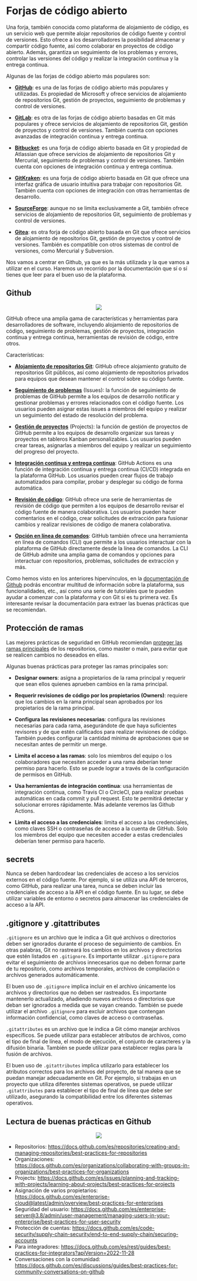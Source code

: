 # Forjas de código abierto

Una forja, también conocida como plataforma de alojamiento de código, es un servicio web que permite alojar repositorios de código fuente y control de versiones. Esto ofrece a los desarrolladores la posibilidad almacenar y compartir código fuente, así como colaborar en proyectos de código abierto. Además, garantiza un seguimiento de los problemas y errores, controlar las versiones del código y realizar la integración continua y la entrega continua.

Algunas de las forjas de código abierto más populares son:

- **[GitHub](https://github.com/)**: es una de las forjas de código abierto más populares y utilizadas. Es propiedad de Microsoft y ofrece servicios de alojamiento de repositorios Git, gestión de proyectos, seguimiento de problemas y control de versiones. 

- **[GitLab](https://about.gitlab.com/)**: es otra de las forjas de código abierto basadas en Git más populares y ofrece servicios de alojamiento de repositorios Git, gestión de proyectos y control de versiones. También cuenta con opciones avanzadas de integración continua y entrega continua.

- **[Bitbucket](https://bitbucket.org/)**: es una forja de código abierto basada en Git y propiedad de Atlassian que ofrece servicios de alojamiento de repositorios Git y Mercurial, seguimiento de problemas y control de versiones. También cuenta con opciones de integración continua y entrega continua.

- **[GitKraken](https://www.gitkraken.com/)**: es una forja de código abierto basada en Git que ofrece una interfaz gráfica de usuario intuitiva para trabajar con repositorios Git. También cuenta con opciones de integración con otras herramientas de desarrollo.

- **[SourceForge](https://sourceforge.net/)**: aunque no se limita exclusivamente a Git, también ofrece servicios de alojamiento de repositorios Git, seguimiento de problemas y control de versiones.

- **[Gitea](https://gitea.io/en-us/)**: es otra forja de código abierto basada en Git que ofrece servicios de alojamiento de repositorios Git, gestión de proyectos y control de versiones. También es compatible con otros sistemas de control de versiones, como Mercurial y Subversion.

Nos vamos a centrar en Github, ya que es la más utilizada y la que vamos a utilizar en el curso. Haremos un recorrido por la documentación que sí o sí tienes que leer para el buen uso de la plataforma.

## Github 

<div style="text-align: center;">
  <div style="margin: 0 auto;max-width:280px;">

![](../_media/02_hands_on/github-logo.png)

  </div>
</div>

GitHub ofrece una amplia gama de características y herramientas para desarrolladores de software, incluyendo alojamiento de repositorios de código, seguimiento de problemas, gestión de proyectos, integración continua y entrega continua, herramientas de revisión de código, entre otros.

Características:

- **[Alojamiento de repositorios Git](https://docs.github.com/es/repositories)**: GitHub ofrece alojamiento gratuito de repositorios Git públicos, así como alojamiento de repositorios privados para equipos que desean mantener el control sobre su código fuente.

- **[Seguimiento de problemas](https://docs.github.com/es/issues)** (Issues): la función de seguimiento de problemas de GitHub permite a los equipos de desarrollo notificar y gestionar problemas y errores relacionados con el código fuente. Los usuarios pueden asignar estas issues a miembros del equipo y realizar un seguimiento del estado de resolución del problema.

- **[Gestión de proyectos](https://docs.github.com/en/issues/planning-and-tracking-with-projects/learning-about-projects/about-projects)** (Projects): la función de gestión de proyectos de GitHub permite a los equipos de desarrollo organizar sus tareas y proyectos en tableros Kanban personalizables. Los usuarios pueden crear tareas, asignarlas a miembros del equipo y realizar un seguimiento del progreso del proyecto.

- **[Integración continua y entrega continua](https://docs.github.com/es/actions)**: GitHub Actions es una función de integración continua y entrega continua (CI/CD) integrada en la plataforma GitHub. Los usuarios pueden crear flujos de trabajo automatizados para compilar, probar y desplegar su código de forma automática.

- **[Revisión de código](https://docs.github.com/es/pull-requests)**: GitHub ofrece una serie de herramientas de revisión de código que permiten a los equipos de desarrollo revisar el código fuente de manera colaborativa. Los usuarios pueden hacer comentarios en el código, crear solicitudes de extracción para fusionar cambios y realizar revisiones de código de manera colaborativa.

- **[Opción en línea de comandos](https://docs.github.com/es/github-cli)**: GitHub también ofrece una herramienta en línea de comandos (CLI) que permite a los usuarios interactuar con la plataforma de GitHub directamente desde la línea de comandos. La CLI de GitHub admite una amplia gama de comandos y opciones para interactuar con repositorios, problemas, solicitudes de extracción y más.

Como hemos visto en los anteriores hipervínculos, en la [documentación de Github](https://docs.github.com/es) podrás encontrar multitud de información sobre la plataforma, sus funcionalidades, etc., así como una serie de tutoriales que te pueden ayudar a comenzar con la plataforma y con Git si es tu primera vez. Es interesante revisar la documentación para extraer las buenas prácticas que se recomiendan.

## Protección de ramas

Las mejores prácticas de seguridad en GitHub recomiendan [proteger las ramas principales](https://docs.github.com/es/repositories/configuring-branches-and-merges-in-your-repository/defining-the-mergeability-of-pull-requests/managing-a-branch-protection-rule) de los repositorios, como master o main, para evitar que se realicen cambios no deseados en ellas. 

Algunas buenas prácticas para proteger las ramas principales son:

- **Designar owners**: asigna a propietarios de la rama principal y requerir que sean ellos quienes aprueben cambios en la rama principal.

- **Requerir revisiones de código por los propietarios (Owners)**: requiere que los cambios en la rama principal sean aprobados por los propietarios de la rama principal.

- **Configura las revisiones necesarias**: configura las revisiones necesarias para cada rama, asegurándote de que haya suficientes revisores y de que estén calificados para realizar revisiones de código. También puedes configurar la cantidad mínima de aprobaciones que se necesitan antes de permitir un merge.

- **Limita el acceso a las ramas**: solo los miembros del equipo o los colaboradores que necesiten acceder a una rama deberían tener permiso para hacerlo. Esto se puede lograr a través de la configuración de permisos en GitHub.

- **Usa herramientas de integración continua**: usa herramientas de integración continua, como Travis CI o CircleCI, para realizar pruebas automáticas en cada commit y pull request. Esto te permitirá detectar y solucionar errores rápidamente. Más adelante veremos las Github Actions.

- **Limita el acceso a las credenciales**: limita el acceso a las credenciales, como claves SSH o contraseñas de acceso a la cuenta de GitHub. Solo los miembros del equipo que necesiten acceder a estas credenciales deberían tener permiso para hacerlo.

## secrets
Nunca se deben hardcodear las credenciales de acceso a los servicios externos en el código fuente. Por ejemplo, si se utiliza una API de terceros, como GitHub, para realizar una tarea, nunca se deben incluir las credenciales de acceso a la API en el código fuente. En su lugar, se debe utilizar variables de entorno o secretos para almacenar las credenciales de acceso a la API. 

## .gitignore y .gitattributes

`.gitignore` es un archivo que le indica a Git qué archivos o directorios deben ser ignorados durante el proceso de seguimiento de cambios. En otras palabras, Git no rastreará los cambios en los archivos y directorios que estén listados en `.gitignore`. Es importante utilizar `.gitignore` para evitar el seguimiento de archivos innecesarios que no deben formar parte de tu repositorio, como archivos temporales, archivos de compilación o archivos generados automáticamente.

El buen uso de `.gitignore` implica incluir en el archivo únicamente los archivos y directorios que no deben ser rastreados. Es importante mantenerlo actualizado, añadiendo nuevos archivos o directorios que deban ser ignorados a medida que se vayan creando. También se puede utilizar el archivo `.gitignore` para excluir archivos que contengan información confidencial, como claves de acceso o contraseñas.

`.gitattributes` es un archivo que le indica a Git cómo manejar archivos específicos. Se puede utilizar para establecer atributos de archivos, como el tipo de final de línea, el modo de ejecución, el conjunto de caracteres y la difusión binaria. También se puede utilizar para establecer reglas para la fusión de archivos.

El buen uso de `.gitattributes` implica utilizarlo para establecer los atributos correctos para los archivos del proyecto, de tal manera que se puedan manejar adecuadamente en Git. Por ejemplo, si trabajas en un proyecto que utiliza diferentes sistemas operativos, se puede utilizar `.gitattributes` para establecer el tipo de final de línea que debe ser utilizado, asegurando la compatibilidad entre los diferentes sistemas operativos.

## Lectura de buenas prácticas en Github

<div style="text-align: center;">
  <div style="margin: 0 auto;max-width:280px;">

![](../_media/02_hands_on/lecturas.jpg)

  </div>
</div>

- Repositorios: https://docs.github.com/es/repositories/creating-and-managing-repositories/best-practices-for-repositories
- Organizaciones: https://docs.github.com/es/organizations/collaborating-with-groups-in-organizations/best-practices-for-organizations
- Projects: https://docs.github.com/es/issues/planning-and-tracking-with-projects/learning-about-projects/best-practices-for-projects 
- Asignación de varios propietarios: https://docs.github.com/es/enterprise-cloud@latest/admin/overview/best-practices-for-enterprises
- Seguridad del usuario: https://docs.github.com/es/enterprise-server@3.8/admin/user-management/managing-users-in-your-enterprise/best-practices-for-user-security
- Protección de cuentas: https://docs.github.com/es/code-security/supply-chain-security/end-to-end-supply-chain/securing-accounts
- Para integradores: https://docs.github.com/es/rest/guides/best-practices-for-integrators?apiVersion=2022-11-28
- Conversaciones con la comunidad: https://docs.github.com/es/discussions/guides/best-practices-for-community-conversations-on-github
